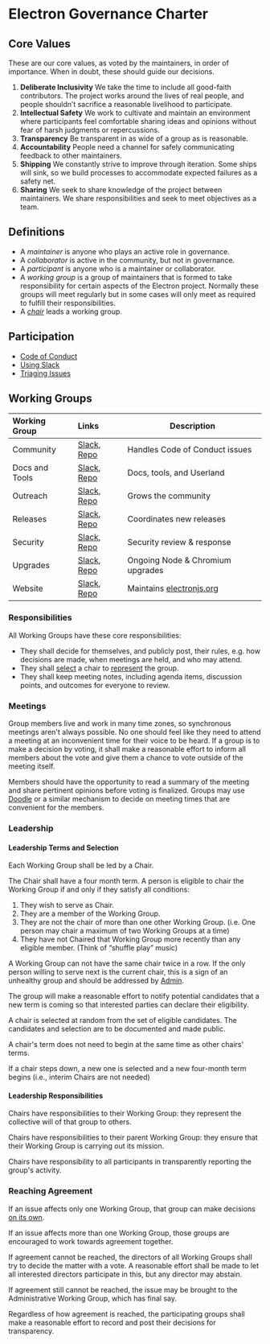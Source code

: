 # Electron Governance Charter

## Core Values
<!-- Side note, would be cool to get some icons / art for these values for use on the website (Sam) -->
<!-- :+1: (Charles) -->

These are our core values, as voted by the maintainers, in order of importance. When in doubt, these should guide our decisions.

1. **Deliberate Inclusivity**
   We take the time to include all good-faith contributors.
   The project works around the lives of real people, and people shouldn’t sacrifice a reasonable livelihood to participate.
2. **Intellectual Safety**
   We work to cultivate and maintain an environment where participants feel comfortable sharing ideas and opinions without fear of harsh judgments or repercussions.
3. **Transparency**
   Be transparent in as wide of a group as is reasonable.
4. **Accountability**
   People need a channel for safely communicating feedback to other maintainers.
5. **Shipping**
   We constantly strive to improve through iteration. Some ships will sink, so we build processes to accommodate expected failures as a safety net.
6. **Sharing**
   We seek to share knowledge of the project between maintainers. We share responsibilities and seek to meet objectives as a team.

## Definitions

 * A _maintainer_ is anyone who plays an active role in governance.
 * A _collaborator_ is active in the community, but not in governance.
 * A _participant_ is anyone who is a maintainer or collaborator.
 * A _working group_ is a group of maintainers that is formed to take responsibility for certain aspects of the Electron project. Normally these groups will meet regularly but in some cases will only meet as required to fulfill their responsibilities.
 * A [_chair_](#Leadership) leads a working group.

## Participation

 * [Code of Conduct](https://github.com/electron/governance/blob/CODE_OF_CONDUCT.md)
 * [Using Slack](https://github.com/electron/governance/blob/master/Slack.md)
 * [Triaging Issues](https://github.com/electron/governance/blob/master/playbooks/README.md)
<!-- * [Using Pull Requests](FIXME: link to PR etiquette doc) -->

## Working Groups

| Working Group  | Links | Description | 
|:---------------|:------|-------------|
| Community      | [Slack](https://electronhq.slack.com/messages/CGFP1R38Q), [Repo](FIXME) | Handles Code of Conduct issues |
| Docs and Tools | [Slack](https://electronhq.slack.com/messages/CG8ME4622), [Repo](FIXME) | Docs, tools, and Userland |
| Outreach       | [Slack](https://electronhq.slack.com/messages/CBCRYJA79), [Repo](FIXME) | Grows the community |
| Releases       | [Slack](https://electronhq.slack.com/messages/CC80G2R6H), [Repo](FIXME) | Coordinates new releases |
| Security       | [Slack](https://electronhq.slack.com/messages/C3ANJ97H6), [Repo](FIXME) | Security review & response |
| Upgrades       | [Slack](https://electronhq.slack.com/messages/C5VT8SQ8K), [Repo](FIXME) | Ongoing Node & Chromium upgrades |
| Website        | [Slack](https://electronhq.slack.com/messages/C43E13N0J), [Repo](FIXME) | Maintains [electronjs.org](https://www.electronjs.org) |

### Responsibilities

All Working Groups have these core responsibilities:
 * They shall decide for themselves, and publicly post, their rules, e.g. how decisions are made, when meetings are held, and who may attend.
 * They shall [select](#Leadership-Terms-and-Selection) a chair to [represent](#Leadership-Responsiblities) the group.
 * They shall keep meeting notes, including agenda items, discussion points, and outcomes for everyone to review.

### Meetings

Group members live and work in many time zones, so synchronous meetings aren't always possible. No one should feel like they need to attend a meeting at an inconvenient time for their voice to be heard. If a group is to make a decision by voting, it shall make a reasonable effort to inform all members about the vote and give them a chance to vote outside of the meeting itself.

Members should have the opportunity to read a summary of the meeting and share pertinent opinions before voting is finalized. Groups may use [Doodle](https://doodle.com) or a similar mechanism to decide on meeting times that are convenient for the members.

### Leadership

#### Leadership Terms and Selection

Each Working Group shall be led by a Chair.

The Chair shall have a four month term. A person is eligible to chair the Working Group if and only if they satisfy all conditions:
  1. They wish to serve as Chair.
  1. They are a member of the Working Group.
  1. They are not the chair of more than one other Working Group. (i.e. One person may chair a maximum of two Working Groups at a time)
  1. They have not Chaired that Working Group more recently than any eligible member. (Think of “shuffle play” music)

A Working Group can not have the same chair twice in a row. If the only person willing to serve next is the current chair, this is a sign of an unhealthy group and should be addressed by [Admin](#Administrative-Working-Group).

The group will make a reasonable effort to notify potential candidates that a new term is coming so that interested parties can declare their eligibility.

A chair is selected at random from the set of eligible candidates. The candidates and selection are to be documented and made public.

A chair's term does not need to begin at the same time as other chairs' terms.

If a chair steps down, a new one is selected and a new four-month term begins (i.e., interim Chairs are not needed)

#### Leadership Responsibilities

Chairs have responsibilities to their Working Group: they represent the collective will of that group to others.

Chairs have responsibilities to their parent Working Group: they ensure that their Working Group is carrying out its mission.

Chairs have responsibility to all participants in transparently reporting the group's activity.

### Reaching Agreement

If an issue affects only one Working Group, that group can make decisions [on its own](#Meetings).

If an issue affects more than one Working Group, those groups are encouraged to work towards agreement together.

If agreement cannot be reached, the directors of all Working Groups shall try to decide the matter with a vote. A reasonable effort shall be made to let all interested directors participate in this, but any director may abstain.

If agreement still cannot be reached, the issue may be brought to the Administrative Working Group, which has final say.

Regardless of how agreement is reached, the participating groups shall make a reasonable effort to record and post their decisions for transparency.


